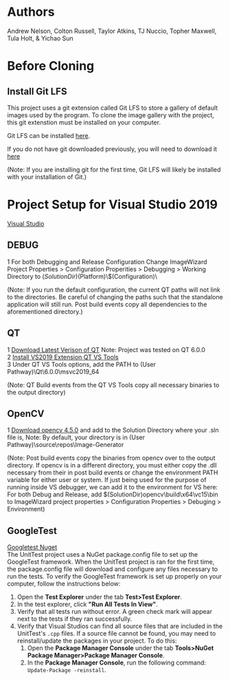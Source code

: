 # Authors
 Andrew Nelson, Colton Russell, Taylor Atkins, TJ Nuccio, Topher Maxwell, Tula Holt, & Yichao Sun

# Before Cloning

## Install Git LFS
 
This project uses a git extension called Git LFS to store a gallery of default images used by the program. To clone the image gallery with the project, this git extenstion must be installed on your computer.

Git LFS can be installed [here](https://git-lfs.github.com/).

If you do not have git downloaded previously, you will need to download it [here](https://git-scm.com/downloads)

(Note: If you are installing git for the first time, Git LFS will likely be installed with your installation of Git.)


# Project Setup for Visual Studio 2019
[Visual Studio](https://docs.microsoft.com/en-us/visualstudio/releases/2019/release-notes)

## DEBUG

1  For both Debugging and Release Configuration Change ImageWizard Project Properties > Configuration Properities > Debugging > Working Directory to $(SolutionDir)$(Platform)\\$(Configuration)\   

(Note: If you run the default configuration, the current QT paths will not link to the directories. Be careful of changing the paths such that the standalone application will still run. 
Post build events copy all dependencies to the aforementioned directory.) 

## QT

1  [Download Latest Verison of QT](https://www.qt.io/download-qt-installer) Note: Project was tested on QT 6.0.0  
2  [Install VS2019 Extension QT VS Tools](https://marketplace.visualstudio.com/items?itemName=TheQtCompany.QtVisualStudioTools2019)  
3  Under QT VS Tools options, add the PATH to (User Pathway)\Qt\6.0.0\msvc2019_64  

(Note: QT Build events from the QT VS Tools copy all necessary binaries to the output directory)  

## OpenCV

1  [Download opencv 4.5.0](https://opencv.org/opencv-4-5-0/) and add to the Solution Directory where your .sln file is, Note: By default, your directory is in (User Pathway)\source\repos\Image-Generator  

(Note: Post build events copy the binaries from opencv over to the output directory. If opencv is in a different directory, you must either copy the .dll necessary from their in post build events or 
change the environment PATH variable for either user or system. If just being used for the purpose of running inside VS debugger, we can add it to the environment for VS here: 
For both Debug and Release, add $(SolutionDir)opencv\build\x64\vc15\bin to ImageWizard project properties > Configuration Properties > Debuging > Environment)

## GoogleTest

[Googletest Nuget](https://www.nuget.org/packages/googletest)  
The UnitTest project uses a NuGet package.config file to set up the GoogleTest framework. When the UnitTest project is ran for the first time, the package.config file will download
and configure any files necessary to run the tests. To verify the GoogleTest framework is set up properly on your computer, follow the instructions below:

1. Open the **Test Explorer** under the tab **Test>Test Explorer**.
2. In the test explorer, click **"Run All Tests In View"**.
3. Verify that all tests run without error. A green check mark will appear next to the tests if they ran successfully.
4. Verify that Visual Studios can find all source files that are included in the UnitTest's `.cpp` files. If a source file cannot be found, you may need to reinstall/update the packages in your project. To do this:
    1. Open the **Package Manager Console** under the tab **Tools>NuGet Package Manager>Package Manager Console**. 
    2. In the **Package Manager Console**, run the following command: `Update-Package -reinstall`. 
  
